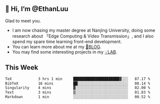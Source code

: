 ## 👋 Hi, I’m @EthanLuu

Glad to meet you.

- I am now chasing my master degree at Nanjing University, doing some research about 「Edge Computing & Video Transmission」, and I also spend my spare time learning front-end development.
- You can learn more about me at my [📝BLOG](https://blog.ethanloo.cn).
- You may find some interesting projects in my [💡LAB](https://lab.ethanloo.cn).

## This Week
<!--START_SECTION:waka-->

```txt
TeX            3 hrs 1 min     █████████████████████▓░░░   87.17 %
BibTeX         16 mins         ██░░░░░░░░░░░░░░░░░░░░░░░   08.14 %
Singularity    4 mins          ▓░░░░░░░░░░░░░░░░░░░░░░░░   02.00 %
Text           3 mins          ▒░░░░░░░░░░░░░░░░░░░░░░░░   01.83 %
Markdown       1 min           ░░░░░░░░░░░░░░░░░░░░░░░░░   00.52 %
```

<!--END_SECTION:waka-->
